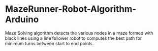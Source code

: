 # MazeRunner-Robot-Algorithm-Arduino
Maze Solving algorithm detects the various nodes in a maze formed with black lines using a line follower robot to computes the best path for minimum turns between start to end points.
